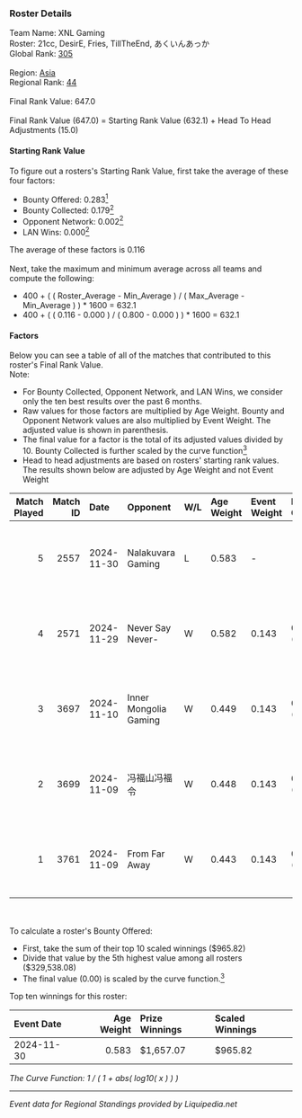 ### Roster Details<br />
Team Name: XNL Gaming<br />
Roster: 21cc, DesirE, Fries, TillTheEnd, あくいんあっか<br />
Global Rank: [305](../standings_global.md)<br />
<br />
Region: [Asia]( ../standings_asia.md)<br />
Regional Rank: [44]( ../standings_asia.md)<br />
<br />
Final Rank Value:  647.0<br />
<br />
Final Rank Value (647.0) = Starting Rank Value (632.1) + Head To Head Adjustments (15.0)<br />

#### Starting Rank Value<br />
To figure out a rosters's Starting Rank Value, first take the average of these four factors:<br />
- Bounty Offered: 0.283[<sup>1</sup>](#table2)
- Bounty Collected: 0.179[<sup>2</sup>](#table1)
- Opponent Network: 0.002[<sup>2</sup>](#table1)
- LAN Wins: 0.000[<sup>2</sup>](#table1)

The average of these factors is 0.116<br />
<br />
Next, take the maximum and minimum average across all teams and compute the following:<br />
- 400 + ( ( Roster_Average - Min_Average ) / ( Max_Average - Min_Average ) ) * 1600 = 632.1
- 400 + ( ( 0.116 - 0.000 ) / ( 0.800 - 0.000 ) ) * 1600 = 632.1


#### Factors<br />
Below you can see a table of all of the matches that contributed to this roster's Final Rank Value.<br />
Note:<br />

- For Bounty Collected, Opponent Network, and LAN Wins, we consider only the ten best results over the past 6 months.
- Raw values for those factors are multiplied by Age Weight. Bounty and Opponent Network values are also multiplied by Event Weight. The adjusted value is shown in parenthesis.
- The final value for a factor is the total of its adjusted values divided by 10. Bounty Collected is further scaled by the curve function[<sup>3</sup>](#curveFunction)
- Head to head adjustments are based on rosters' starting rank values. The results shown below are adjusted by Age Weight and not Event Weight
<span id="table1"></span><br />


| Match Played | Match ID | Date       | Opponent              | W/L | Age Weight | Event Weight | Bounty Collected | Opponent Network | LAN Wins  | H2H Adj. | Roster                                   |
| -: | -: | :- | :- | :- | :- | :- | :- | :- | :- | -: | :- |
|            5 |     2557 | 2024-11-30 | Nalakuvara Gaming     | L   | 0.583      | -            | -                | -                | -         |   -12.39 | 21cc, DesirE, Fries, TillTheEnd, あくいんあっか |
|            4 |     2571 | 2024-11-29 | Never Say Never-      | W   | 0.582      | 0.143        | 0.002 (0.000)    | 0.119 (0.010)    | 0 (0.000) |     8.30 | 21cc, DesirE, Fries, TillTheEnd, あくいんあっか |
|            3 |     3697 | 2024-11-10 | Inner Mongolia Gaming | W   | 0.449      | 0.143        | 0.001 (0.000)    | 0.063 (0.004)    | 0 (0.000) |     6.88 | 21cc, DesirE, Fries, TillTheEnd, あくいんあっか |
|            2 |     3699 | 2024-11-09 | 冯福山冯福令                | W   | 0.448      | 0.143        | 0.000 (0.000)    | 0.042 (0.003)    | 0 (0.000) |     6.25 | 21cc, DesirE, Fries, TillTheEnd, あくいんあっか |
|            1 |     3761 | 2024-11-09 | From Far Away         | W   | 0.443      | 0.143        | 0.000 (0.000)    | 0.021 (0.001)    | 0 (0.000) |     5.93 | 21cc, DesirE, Fries, TillTheEnd, あくいんあっか |

<br />
<span id="table2"></span><br />
To calculate a roster's Bounty Offered:<br />

- First, take the sum of their top 10 scaled winnings ($965.82)
- Divide that value by the 5th highest value among all rosters ($329,538.08)
- The final value (0.00) is scaled by the curve function.[<sup>3</sup>](#curveFunction)

Top ten winnings for this roster:<br />

| Event Date | Age Weight | Prize Winnings | Scaled Winnings |
| :- | -: | :- | :- |
| 2024-11-30 |      0.583 | $1,657.07      | $965.82         |


<span id="curveFunction"></span>_The Curve Function: 1 / ( 1 + abs( log10( x ) ) )_<br />

---
_Event data for Regional Standings provided by Liquipedia.net_<br />
